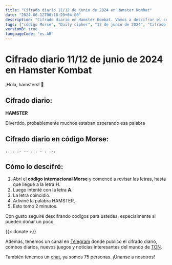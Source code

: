 ```yaml
---
title: "Cifrado diario 11/12 de junio de 2024 en Hamster Kombat"
date: "2024-06-12T00:18:20+04:00"
description: "Cifrado diario en Hamster Kombat. Vamos a descifrar el código Morse y adivinar la palabra."
tags: ["código Morse", "Daily cipher", "12 de junio de 2024", "Cifrado diario", "Hamster Kombat"]
versionB: true
languageCode: "es-AR"
---
```

# Cifrado diario 11/12 de junio de 2024 en Hamster Kombat

¡Hola, hamsters! 🐹 

## Cifrado diario:

**HAMSTER**

Divertido, probablemente muchos estaban esperando esa palabra

## Cifrado diario en código Morse:

`.... .- -- ... - . .-.`

## Cómo lo descifré:

1. Abrí el **código internacional Morse** y comencé a revisar las letras, hasta que llegué a la letra **H**.
2. Luego intenté con la letra **A**.
3. La letra coincidió.
4. Adiviné la palabra HAMSTER.
5. Esto tomó 2 minutos.

Con gusto seguiré descifrando códigos para ustedes, especialmente si pueden donar un poco.

{{< donate >}}

Además, tenemos un canal en [Telegram](https://t.me/hamster2top) donde publico el cifrado diario, combos diarios, nuevos juegos y noticias interesantes del mundo de [TON](https://t.me/ton_saudamerica).

También tenemos un [chat](https://t.me/hamster2chat), ya somos 75 personas. ¡Únanse a nosotros!